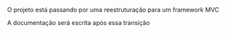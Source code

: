 O projeto está passando por uma reestruturação para um framework MVC

A documentação será escrita após essa transição